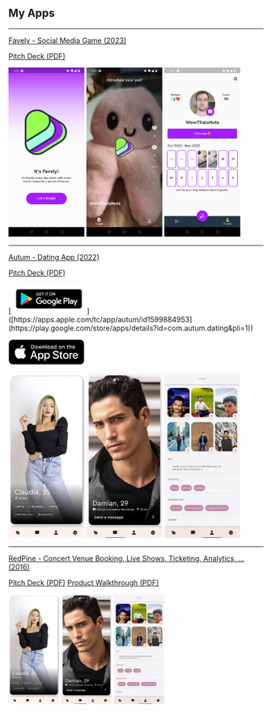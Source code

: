 ## My Apps

---
[Favely - Social Media Game (2023)](/sample_page)

[Pitch Deck (PDF)](/pdf/favely.pdf)
<p float="left">
  <img src="/images/favely_landing.jpg" width="150" />
  <img src="/images/favely_video.jpg" width="150" /> 
  <img src="/images/favely_profile.png" width="150" />
</p>

---
[Autum - Dating App (2022)](/sample_page)

[Pitch Deck (PDF)](/pdf/autum.pdf)
<p float="left">
  [<img src="/images/download_android.png" width="150" />]([https://apps.apple.com/tc/app/autum/id1599884953](https://play.google.com/store/apps/details?id=com.autum.dating&pli=1))
  
  [<img src="/images/download_apple.png" width="150" />](https://apps.apple.com/tc/app/autum/id1599884953)
</p>
<p float="left">
  <img src="/images/autum_deck.png" width="150" />
  <img src="/images/autum_match.png" width="150" /> 
  <img src="/images/autum_profile.png" width="150" />
</p>

---
[RedPine - Concert Venue Booking, Live Shows, Ticketing, Analytics, ... (2016)](/sample_page)

[Pitch Deck (PDF)](/pdf/redpine.pdf)
[Product Walkthrough (PDF)](/pdf/redpine_royal_mountain.pdf)
<p float="left">
  <img src="/images/autum_deck.png" width="100" />
  <img src="/images/autum_match.png" width="100" /> 
  <img src="/images/autum_profile.png" width="100" />
</p>


